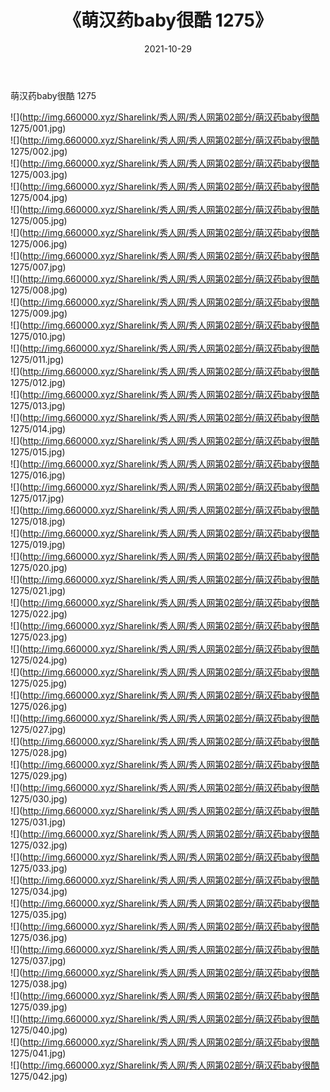 ﻿---
layout: post
title:  《萌汉药baby很酷 1275》
date:   2021-10-29
img: http://img.660000.xyz/Sharelink/秀人网/秀人网第02部分/萌汉药baby很酷 1275/000.jpg
categories: [美女, 清纯, 唯美]
---

萌汉药baby很酷 1275

  ![](http://img.660000.xyz/Sharelink/秀人网/秀人网第02部分/萌汉药baby很酷 1275/001.jpg) <br> ![](http://img.660000.xyz/Sharelink/秀人网/秀人网第02部分/萌汉药baby很酷 1275/002.jpg) <br> ![](http://img.660000.xyz/Sharelink/秀人网/秀人网第02部分/萌汉药baby很酷 1275/003.jpg) <br> ![](http://img.660000.xyz/Sharelink/秀人网/秀人网第02部分/萌汉药baby很酷 1275/004.jpg) <br> ![](http://img.660000.xyz/Sharelink/秀人网/秀人网第02部分/萌汉药baby很酷 1275/005.jpg) <br> ![](http://img.660000.xyz/Sharelink/秀人网/秀人网第02部分/萌汉药baby很酷 1275/006.jpg) <br> ![](http://img.660000.xyz/Sharelink/秀人网/秀人网第02部分/萌汉药baby很酷 1275/007.jpg) <br> ![](http://img.660000.xyz/Sharelink/秀人网/秀人网第02部分/萌汉药baby很酷 1275/008.jpg) <br> ![](http://img.660000.xyz/Sharelink/秀人网/秀人网第02部分/萌汉药baby很酷 1275/009.jpg) <br> ![](http://img.660000.xyz/Sharelink/秀人网/秀人网第02部分/萌汉药baby很酷 1275/010.jpg) <br> ![](http://img.660000.xyz/Sharelink/秀人网/秀人网第02部分/萌汉药baby很酷 1275/011.jpg) <br> ![](http://img.660000.xyz/Sharelink/秀人网/秀人网第02部分/萌汉药baby很酷 1275/012.jpg) <br> ![](http://img.660000.xyz/Sharelink/秀人网/秀人网第02部分/萌汉药baby很酷 1275/013.jpg) <br> ![](http://img.660000.xyz/Sharelink/秀人网/秀人网第02部分/萌汉药baby很酷 1275/014.jpg) <br> ![](http://img.660000.xyz/Sharelink/秀人网/秀人网第02部分/萌汉药baby很酷 1275/015.jpg) <br> ![](http://img.660000.xyz/Sharelink/秀人网/秀人网第02部分/萌汉药baby很酷 1275/016.jpg) <br> ![](http://img.660000.xyz/Sharelink/秀人网/秀人网第02部分/萌汉药baby很酷 1275/017.jpg) <br> ![](http://img.660000.xyz/Sharelink/秀人网/秀人网第02部分/萌汉药baby很酷 1275/018.jpg) <br> ![](http://img.660000.xyz/Sharelink/秀人网/秀人网第02部分/萌汉药baby很酷 1275/019.jpg) <br> ![](http://img.660000.xyz/Sharelink/秀人网/秀人网第02部分/萌汉药baby很酷 1275/020.jpg) <br> ![](http://img.660000.xyz/Sharelink/秀人网/秀人网第02部分/萌汉药baby很酷 1275/021.jpg) <br> ![](http://img.660000.xyz/Sharelink/秀人网/秀人网第02部分/萌汉药baby很酷 1275/022.jpg) <br> ![](http://img.660000.xyz/Sharelink/秀人网/秀人网第02部分/萌汉药baby很酷 1275/023.jpg) <br> ![](http://img.660000.xyz/Sharelink/秀人网/秀人网第02部分/萌汉药baby很酷 1275/024.jpg) <br> ![](http://img.660000.xyz/Sharelink/秀人网/秀人网第02部分/萌汉药baby很酷 1275/025.jpg) <br> ![](http://img.660000.xyz/Sharelink/秀人网/秀人网第02部分/萌汉药baby很酷 1275/026.jpg) <br> ![](http://img.660000.xyz/Sharelink/秀人网/秀人网第02部分/萌汉药baby很酷 1275/027.jpg) <br> ![](http://img.660000.xyz/Sharelink/秀人网/秀人网第02部分/萌汉药baby很酷 1275/028.jpg) <br> ![](http://img.660000.xyz/Sharelink/秀人网/秀人网第02部分/萌汉药baby很酷 1275/029.jpg) <br> ![](http://img.660000.xyz/Sharelink/秀人网/秀人网第02部分/萌汉药baby很酷 1275/030.jpg) <br> ![](http://img.660000.xyz/Sharelink/秀人网/秀人网第02部分/萌汉药baby很酷 1275/031.jpg) <br> ![](http://img.660000.xyz/Sharelink/秀人网/秀人网第02部分/萌汉药baby很酷 1275/032.jpg) <br> ![](http://img.660000.xyz/Sharelink/秀人网/秀人网第02部分/萌汉药baby很酷 1275/033.jpg) <br> ![](http://img.660000.xyz/Sharelink/秀人网/秀人网第02部分/萌汉药baby很酷 1275/034.jpg) <br> ![](http://img.660000.xyz/Sharelink/秀人网/秀人网第02部分/萌汉药baby很酷 1275/035.jpg) <br> ![](http://img.660000.xyz/Sharelink/秀人网/秀人网第02部分/萌汉药baby很酷 1275/036.jpg) <br> ![](http://img.660000.xyz/Sharelink/秀人网/秀人网第02部分/萌汉药baby很酷 1275/037.jpg) <br> ![](http://img.660000.xyz/Sharelink/秀人网/秀人网第02部分/萌汉药baby很酷 1275/038.jpg) <br> ![](http://img.660000.xyz/Sharelink/秀人网/秀人网第02部分/萌汉药baby很酷 1275/039.jpg) <br> ![](http://img.660000.xyz/Sharelink/秀人网/秀人网第02部分/萌汉药baby很酷 1275/040.jpg) <br> ![](http://img.660000.xyz/Sharelink/秀人网/秀人网第02部分/萌汉药baby很酷 1275/041.jpg) <br> ![](http://img.660000.xyz/Sharelink/秀人网/秀人网第02部分/萌汉药baby很酷 1275/042.jpg) <br>